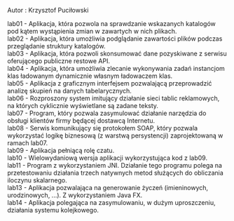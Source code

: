 Autor : Krzysztof Puciłowski

lab01 - Aplikacja, która pozwola na sprawdzanie wskazanych katalogów pod kątem wystąpienia zmian w zawartych w nich plikach. <br>
lab02 - Aplikacja, która umożliwia podglądanie zawartości plików podczas przeglądanie struktury katalogów. <br>
lab03 - Aplikacja, która pozwoli skonsumować dane pozyskiwane z serwisu oferującego publiczne restowe API. <br>
lab04 - Aplikacja, która umożliwia zlecanie wykonywania zadań instancjom klas ładowanym dynamicznie własnym ładowaczem klas. <br>
lab05 - Aplikacja z graficznym interfejsem pozwalającą przeprowadzić analizę skupień na danych tabelarycznych. <br>
lab06 - Rozproszony system imitujący działanie sieci tablic reklamowych, na których cyklicznie wyświetlane są zadane teksty. <br>
lab07 - Program, który pozwala zasymulować działanie narzędzia do obsługi klientów firmy będącej dostawcą Internetu. <br>
lab08 - Serwis komunikujący się protokołem SOAP, który pozwala wykorzystać logikę biznesową (z warstwą persystencji) zaprojektowaną w ramach lab07. <br>
lab09 - Aplikacja pełniącą rolę czatu. <br>
lab10 - Wielowydaniową wersja aplikacji wykorzystująca kod z lab09. <br>
lab11 - Program z wykorzystaniem JNI. Działanie tego programu polega na przetestowaniu działania trzech natywnych metod służących do obliczania iloczynu skalarnego. <br>
lab13 - Aplikacja pozwalająca na generowanie życzeń (imieninowych, urodzinowych, ...). Z wykorzystaniem Java FX. <br>
lab14 - Aplikacja polegająca na zasymulowaniu, w dużym uproszczeniu, działania systemu kolejkowego. <br>

